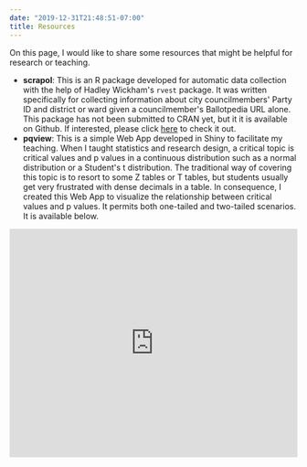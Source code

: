 ```yaml
---
date: "2019-12-31T21:48:51-07:00"
title: Resources
---
```


On this page, I would like to share some resources that might be helpful for research or teaching.

* **scrapol**: This is an R package developed for automatic data collection with the help of Hadley Wickham's `rvest` package. It was written specifically for collecting information about city councilmembers' Party ID and district or ward given a councilmember's Ballotpedia URL alone. This package has not been submitted to CRAN yet, but it it is available on Github. If interested, please click [here](https://github.com/huizhou68/scrapol) to check it out.
* **pqview**: This is a simple Web App developed in Shiny to facilitate my teaching. When I taught statistics and research design, a critical topic is critical values and p values in a continuous distribution such as a normal distribution or a Student's t distribution. The traditional way of covering this topic is to resort to some Z tables or T tables, but students usually get very frustrated with dense decimals in a table. In consequence, I created this Web App to visualize the relationship between critical values and p values. It permits both one-tailed and two-tailed scenarios. It is available below.

<div style = "margin-top: 10px" class="box">
            <iframe height="400" width="100%" frameborder="no" src="https://huizhou68.shinyapps.io/pqview/"> </iframe>
        </div>

